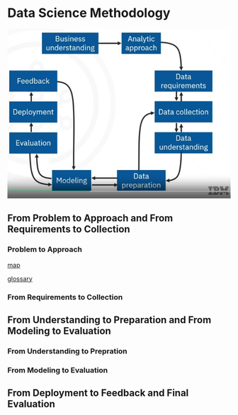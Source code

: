 # Data Science Methodology

![diagram](diagram.png)

## From Problem to Approach and From Requirements to Collection

### Problem to Approach

[map](https://author-ide.skills.network/render?token=eyJhbGciOiJIUzI1NiIsInR5cCI6IkpXVCJ9.eyJtZF9pbnN0cnVjdGlvbnNfdXJsIjoiaHR0cHM6Ly9jZi1jb3Vyc2VzLWRhdGEuczMudXMuY2xvdWQtb2JqZWN0LXN0b3JhZ2UuYXBwZG9tYWluLmNsb3VkL0lCTVNraWxsc05ldHdvcmstRFMwMTAzRU4tQ291cnNlcmEvbGFicy9NMDFMMDFfTGVzc29uX1N1bW1hcnkubWQiLCJ0b29sX3R5cGUiOiJpbnN0cnVjdGlvbmFsLWxhYiIsImFkbWluIjpmYWxzZSwiaWF0IjoxNzA1MDM0ODg0fQ.SYtkRXJw6V9TAL1rzbcCNcn6F4A7mHvQItn_6JIa_dU)

[glossary](https://author-ide.skills.network/render?token=eyJhbGciOiJIUzI1NiIsInR5cCI6IkpXVCJ9.eyJtZF9pbnN0cnVjdGlvbnNfdXJsIjoiaHR0cHM6Ly9jZi1jb3Vyc2VzLWRhdGEuczMudXMuY2xvdWQtb2JqZWN0LXN0b3JhZ2UuYXBwZG9tYWluLmNsb3VkL0lCTVNraWxsc05ldHdvcmstRFMwMTAzRU4tQ291cnNlcmEvbGFicy92NGdsb3NzYXJpZXMvTTFMMS5tZCIsInRvb2xfdHlwZSI6Imluc3RydWN0aW9uYWwtbGFiIiwiYWRtaW4iOmZhbHNlLCJpYXQiOjE3MDA2NzQ3MTR9.HjvRqggEcjKykN0RfOEuQMOWgmEKPtrkelIvrxlXE7s)

### From Requirements to Collection

## From Understanding to Preparation and From Modeling to Evaluation

### From Understanding to Prepration

### From Modeling to Evaluation

## From Deployment to Feedback and Final Evaluation

